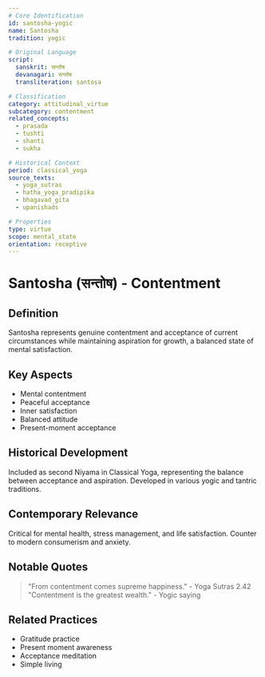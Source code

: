 ```yaml
---
# Core Identification
id: santosha-yogic
name: Santosha
tradition: yogic

# Original Language
script:
  sanskrit: सन्तोष
  devanagari: सन्तोष
  transliteration: santoṣa

# Classification
category: attitudinal_virtue
subcategory: contentment
related_concepts:
  - prasada
  - tushti
  - shanti
  - sukha

# Historical Context
period: classical_yoga
source_texts:
  - yoga_sutras
  - hatha_yoga_pradipika
  - bhagavad_gita
  - upanishads

# Properties
type: virtue
scope: mental_state
orientation: receptive
---
```


# Santosha (सन्तोष) - Contentment

## Definition
Santosha represents genuine contentment and acceptance of current circumstances while maintaining aspiration for growth, a balanced state of mental satisfaction.

## Key Aspects
- Mental contentment
- Peaceful acceptance
- Inner satisfaction
- Balanced attitude
- Present-moment acceptance

## Historical Development
Included as second Niyama in Classical Yoga, representing the balance between acceptance and aspiration. Developed in various yogic and tantric traditions.

## Contemporary Relevance
Critical for mental health, stress management, and life satisfaction. Counter to modern consumerism and anxiety.

## Notable Quotes
> "From contentment comes supreme happiness." - Yoga Sutras 2.42
> "Contentment is the greatest wealth." - Yogic saying

## Related Practices
- Gratitude practice
- Present moment awareness
- Acceptance meditation
- Simple living